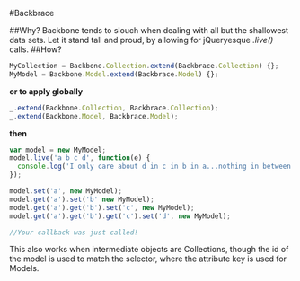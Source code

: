 #Backbrace

##Why?
Backbone tends to slouch when dealing with all but the shallowest data sets. Let it stand tall and proud, by allowing for jQueryesque *.live()* calls.
##How?
```js
MyCollection = Backbone.Collection.extend(Backbrace.Collection) {};
MyModel = Backbone.Model.extend(Backbrace.Model) {};
```
__or to apply globally__
```js
_.extend(Backbone.Collection, Backbrace.Collection);
_.extend(Backbone.Model, Backbrace.Model);
```
__then__
```js
var model = new MyModel;
model.live('a b c d', function(e) {
  console.log('I only care about d in c in b in a...nothing in between');
});

model.set('a', new MyModel);
model.get('a').set('b' new MyModel);
model.get('a').get('b').set('c', new MyModel);
model.get('a').get('b').get('c').set('d', new MyModel);

//Your callback was just called!
```

This also works when intermediate objects are Collections, though the id of the model is used to match the selector, where the attribute key is used for Models.

